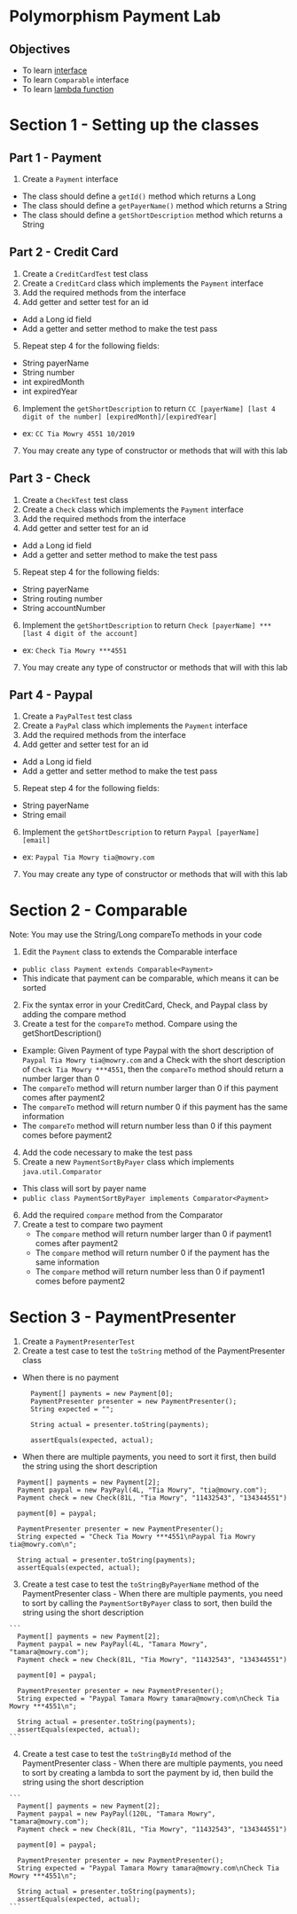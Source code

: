 # Polymorphism Payment Lab

## Objectives

- To learn [interface](https://docs.oracle.com/javase/tutorial/java/concepts/interface.html)
- To learn `Comparable` interface
- To learn [lambda function](https://docs.oracle.com/javase/tutorial/java/javaOO/lambdaexpressions.html)

# Section 1 - Setting up the classes
## Part 1 - Payment
1. Create a `Payment` interface
  - The class should define a `getId()` method which returns a Long
  - The class should define a `getPayerName()` method which returns a String
  - The class should define a `getShortDescription` method which returns a String

## Part 2 - Credit Card
1. Create a `CreditCardTest` test class
2. Create a `CreditCard` class which implements the `Payment` interface
3. Add the required methods from the interface
4. Add getter and setter test for an id
  - Add a Long id field
  - Add a getter and setter method to make the test pass
5. Repeat step 4 for the following fields:
  - String payerName
  - String number
  - int expiredMonth
  - int expiredYear
6. Implement the `getShortDescription` to return `CC [payerName] [last 4 digit of the number] [expiredMonth]/[expiredYear]`
  - ex: `CC Tia Mowry 4551 10/2019`
7. You may create any type of constructor or methods that will with this lab

## Part 3 - Check
1. Create a `CheckTest` test class
2. Create a `Check` class which implements the `Payment` interface
3. Add the required methods from the interface
4. Add getter and setter test for an id
  - Add a Long id field
  - Add a getter and setter method to make the test pass
5. Repeat step 4 for the following fields:
  - String payerName
  - String routing number
  - String accountNumber
6. Implement the `getShortDescription` to return `Check [payerName] ***[last 4 digit of the account]`
  - ex: `Check Tia Mowry ***4551`
7. You may create any type of constructor or methods that will with this lab

## Part 4 - Paypal
1. Create a `PayPalTest` test class
2. Create a `PayPal` class which implements the `Payment` interface
3. Add the required methods from the interface
4. Add getter and setter test for an id
  - Add a Long id field
  - Add a getter and setter method to make the test pass
5. Repeat step 4 for the following fields:
  - String payerName
  - String email
6. Implement the `getShortDescription` to return `Paypal [payerName] [email]`
  - ex: `Paypal Tia Mowry tia@mowry.com`
7. You may create any type of constructor or methods that will with this lab

# Section 2 - Comparable
Note: You may use the String/Long compareTo methods in your code
1. Edit the `Payment` class to extends the Comparable interface
  - `public class Payment extends Comparable<Payment>`
  - This indicate that payment can be comparable, which means it can be sorted
2. Fix the syntax error in your CreditCard, Check, and Paypal class by adding the compare method
3. Create a test for the `compareTo` method. Compare using the getShortDescription()
  - Example: Given Payment of type Paypal with the short description of `Paypal Tia Mowry tia@mowry.com` and a Check with the short description of `Check Tia Mowry ***4551`, then the `compareTo` method should return a number larger than 0
  - The `compareTo` method will return number larger than 0 if this payment comes after payment2
  - The `compareTo` method will return number 0 if this payment has the same information
  - The `compareTo` method will return number less than 0 if this payment comes before payment2
4. Add the code necessary to make the test pass
5. Create a new `PaymentSortByPayer` class which implements `java.util.Comparator`
  - This class will sort by payer name
  - `public class PaymentSortByPayer implements Comparator<Payment>`
6. Add the required `compare` method from the Comparator
7. Create a test to compare two payment
    - The `compare` method will return number larger than 0 if payment1 comes after payment2
    - The `compare` method will return number 0 if the payment has the same information
    - The `compare` method will return number less than 0 if payment1 comes before payment2

# Section 3 - PaymentPresenter
1. Create a `PaymentPresenterTest`
2. Create a test case to test the `toString` method of the PaymentPresenter class
  - When there is no payment
    
    ```
      Payment[] payments = new Payment[0];
      PaymentPresenter presenter = new PaymentPresenter();
      String expected = "";

      String actual = presenter.toString(payments);

      assertEquals(expected, actual);
    ```
    
  - When there are multiple payments, you need to sort it first, then build the string using the short description
    
  ```
    Payment[] payments = new Payment[2];
    Payment paypal = new PayPayl(4L, "Tia Mowry", "tia@mowry.com");
    Payment check = new Check(81L, "Tia Mowry", "11432543", "134344551")

    payment[0] = paypal;

    PaymentPresenter presenter = new PaymentPresenter();
    String expected = "Check Tia Mowry ***4551\nPaypal Tia Mowry tia@mowry.com\n";

    String actual = presenter.toString(payments);
    assertEquals(expected, actual);
  ```
    
  3. Create a test case to test the `toStringByPayerName` method of the PaymentPresenter class
    - When there are multiple payments, you need to sort by calling the `PaymentSortByPayer` class to sort, then build the string using the short description

    ```
      Payment[] payments = new Payment[2];
      Payment paypal = new PayPayl(4L, "Tamara Mowry", "tamara@mowry.com");
      Payment check = new Check(81L, "Tia Mowry", "11432543", "134344551")

      payment[0] = paypal;

      PaymentPresenter presenter = new PaymentPresenter();
      String expected = "Paypal Tamara Mowry tamara@mowry.com\nCheck Tia Mowry ***4551\n";

      String actual = presenter.toString(payments);
      assertEquals(expected, actual);
    ```
    
  4. Create a test case to test the `toStringById` method of the PaymentPresenter class
    - When there are multiple payments, you need to sort by creating a lambda to sort the payment by id, then build the string using the short description

    ```
      Payment[] payments = new Payment[2];
      Payment paypal = new PayPayl(120L, "Tamara Mowry", "tamara@mowry.com");
      Payment check = new Check(81L, "Tia Mowry", "11432543", "134344551")

      payment[0] = paypal;

      PaymentPresenter presenter = new PaymentPresenter();
      String expected = "Paypal Tamara Mowry tamara@mowry.com\nCheck Tia Mowry ***4551\n";

      String actual = presenter.toString(payments);
      assertEquals(expected, actual);
    ```
